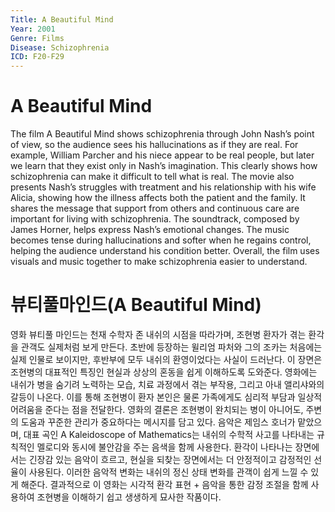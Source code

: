 ```yaml
---
Title: A Beautiful Mind
Year: 2001
Genre: Films
Disease: Schizophrenia
ICD: F20-F29
---
```


# A Beautiful Mind

The film A Beautiful Mind shows schizophrenia through John Nash’s point of view, so the audience sees his hallucinations as if they are real. For example, William Parcher and his niece appear to be real people, but later we learn that they exist only in Nash’s imagination. This clearly shows how schizophrenia can make it difficult to tell what is real. The movie also presents Nash’s struggles with treatment and his relationship with his wife Alicia, showing how the illness affects both the patient and the family. It shares the message that support from others and continuous care are important for living with schizophrenia. The soundtrack, composed by James Horner, helps express Nash’s emotional changes. The music becomes tense during hallucinations and softer when he regains control, helping the audience understand his condition better. Overall, the film uses visuals and music together to make schizophrenia easier to understand.

# 뷰티풀마인드(A Beautiful Mind)

영화 뷰티풀 마인드는 천재 수학자 존 내쉬의 시점을 따라가며, 조현병 환자가 겪는 환각을 관객도 실제처럼 보게 만든다. 초반에 등장하는 윌리엄 파처와 그의 조카는 처음에는 실제 인물로 보이지만, 후반부에 모두 내쉬의 환영이었다는 사실이 드러난다. 이 장면은 조현병의 대표적인 특징인 현실과 상상의 혼동을 쉽게 이해하도록 도와준다. 영화에는 내쉬가 병을 숨기려 노력하는 모습, 치료 과정에서 겪는 부작용, 그리고 아내 앨리샤와의 갈등이 나온다. 이를 통해 조현병이 환자 본인은 물론 가족에게도 심리적 부담과 일상적 어려움을 준다는 점을 전달한다. 영화의 결론은 조현병이 완치되는 병이 아니어도, 주변의 도움과 꾸준한 관리가 중요하다는 메시지를 담고 있다. 음악은 제임스 호너가 맡았으며, 대표 곡인 A Kaleidoscope of Mathematics는 내쉬의 수학적 사고를 나타내는 규칙적인 멜로디와 동시에 불안감을 주는 음색을 함께 사용한다. 환각이 나타나는 장면에서는 긴장감 있는 음악이 흐르고, 현실을 되찾는 장면에서는 더 안정적이고 감정적인 선율이 사용된다. 이러한 음악적 변화는 내쉬의 정신 상태 변화를 관객이 쉽게 느낄 수 있게 해준다. 결과적으로 이 영화는 시각적 환각 표현 + 음악을 통한 감정 조절을 함께 사용하여 조현병을 이해하기 쉽고 생생하게 묘사한 작품이다.
